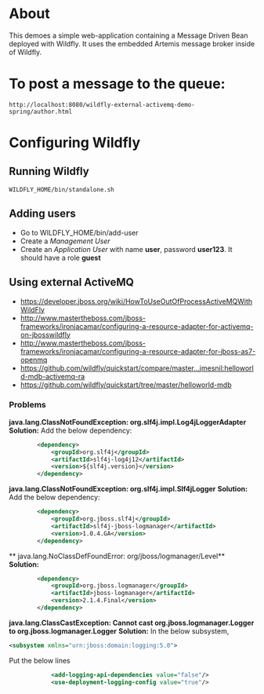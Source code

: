 # About

This demoes a simple web-application containing a Message Driven Bean deployed with Wildfly. It uses the embedded Artemis message broker inside of Wildfly.


# To post a message to the queue:

	http://localhost:8080/wildfly-external-activemq-demo-spring/author.html


# Configuring Wildfly

## Running Wildfly
	WILDFLY_HOME/bin/standalone.sh 

## Adding users

- Go to WILDFLY_HOME/bin/add-user
- Create a *Management User*
- Create an *Application User* with name **user**, password **user123**. It should have a role **guest**

## Using external ActiveMQ
- https://developer.jboss.org/wiki/HowToUseOutOfProcessActiveMQWithWildFly
- http://www.mastertheboss.com/jboss-frameworks/ironjacamar/configuring-a-resource-adapter-for-activemq-on-jbosswildfly
- http://www.mastertheboss.com/jboss-frameworks/ironjacamar/configuring-a-resource-adapter-for-jboss-as7-openmq
- https://github.com/wildfly/quickstart/compare/master...jmesnil:helloworld-mdb-activemq-ra
- https://github.com/wildfly/quickstart/tree/master/helloworld-mdb

### Problems
**java.lang.ClassNotFoundException: org.slf4j.impl.Log4jLoggerAdapter**
**Solution:**
Add the below dependency:
``` xml
		<dependency>
	        <groupId>org.slf4j</groupId>
	        <artifactId>slf4j-log4j12</artifactId>
	        <version>${slf4j.version}</version>
	    </dependency>
```

**java.lang.ClassNotFoundException: org.slf4j.impl.Slf4jLogger**
**Solution:**
Add the below dependency:
``` xml
		<dependency>
		    <groupId>org.jboss.slf4j</groupId>
		    <artifactId>slf4j-jboss-logmanager</artifactId>
		    <version>1.0.4.GA</version>
		</dependency>
```
 
** java.lang.NoClassDefFoundError: org/jboss/logmanager/Level**
**Solution:**
``` xml
		<dependency>
			<groupId>org.jboss.logmanager</groupId>
		    <artifactId>jboss-logmanager</artifactId>
			<version>2.1.4.Final</version>
		</dependency>
```	

**java.lang.ClassCastException: Cannot cast org.jboss.logmanager.Logger to org.jboss.logmanager.Logger**
**Solution:**
In the below subsystem,
``` xml
<subsystem xmlns="urn:jboss:domain:logging:5.0">
```

Put the below lines

``` xml
            <add-logging-api-dependencies value="false"/>
            <use-deployment-logging-config value="true"/>
```

